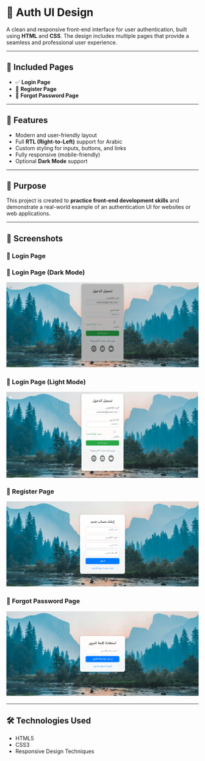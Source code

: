 # 🔐 Auth UI Design

A clean and responsive front-end interface for user authentication, built using **HTML** and **CSS**. The design includes multiple pages that provide a seamless and professional user experience.

---

## 📄 Included Pages

- ✅ **Login Page**
- 📝 **Register Page**
- 🔁 **Forgot Password Page**

---

## 🌟 Features

- Modern and user-friendly layout  
- Full **RTL (Right-to-Left)** support for Arabic  
- Custom styling for inputs, buttons, and links  
- Fully responsive (mobile-friendly)  
- Optional **Dark Mode** support  

---

## 🎯 Purpose

This project is created to **practice front-end development skills** and demonstrate a real-world example of an authentication UI for websites or web applications.

---

## 📸 Screenshots

### 🔹 Login Page
### 🔹 Login Page (Dark Mode)
![Login Dark](login-dark.png.png)

### 🔹 Login Page (Light Mode)
![Login Light](login-light.png.png)

### 🔹 Register Page
![Register](create-account.png.png)

### 🔹 Forgot Password Page
![Forgot Password](reset-password.png.png)

---

## 🛠️ Technologies Used

- HTML5  
- CSS3  
- Responsive Design Techniques  

